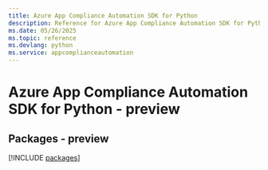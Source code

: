 ```yaml
---
title: Azure App Compliance Automation SDK for Python
description: Reference for Azure App Compliance Automation SDK for Python
ms.date: 05/26/2025
ms.topic: reference
ms.devlang: python
ms.service: appcomplianceautomation
---
```

# Azure App Compliance Automation SDK for Python - preview
## Packages - preview
[!INCLUDE [packages](app-compliance-automation-index.md)]